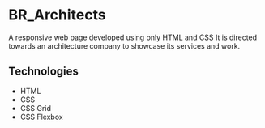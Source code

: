 # BR_Architects
A responsive web page developed using only HTML and CSS
It is directed towards an architecture company to showcase its services and work.

## Technologies
- HTML
- CSS
- CSS Grid
- CSS Flexbox
